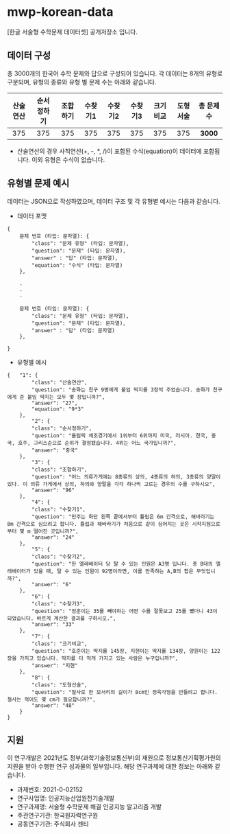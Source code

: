 # mwp-korean-data
[한글 서술형 수학문제 데이터셋] 공개저장소 입니다. 

## 데이터 구성
총 3000개의 한국어 수학 문제와 답으로 구성되어 있습니다. 각 데이터는 8개의 유형로 구분되며, 유형의 종류와 유형 별 문제 수는 아래와 같습니다.

| 산술연산 | 순서정하기 | 조합하기 | 수찾기1 | 수찾기2 | 수찾기3 | 크기비교 | 도형서술 | 총 문제 수 |
| :---: | :---: | :---: | :---: | :---: | :---: | :---: | :---: | :---: |
| 375 | 375 | 375 | 375 | 375 | 375 | 375 | 375 | **3000** |

* 산술연산의 경우 사칙연산(+, -, *, /)이 포함된 수식(equation)이 데이터에 포함됩니다. 이외 유형은 수식이 없습니다.
  

## 유형별 문제 예시

데이터는 JSON으로 작성하였으며, 데이터 구조 및 각 유형별 예시는 다음과 같습니다.

- 데이터 포맷
```
{
    문제 번호 (타입: 문자열): {
        "class": "문제 유형" (타입: 문자열),
        "question": "문제" (타입: 문자열),
        "answer" : "답" (타입: 문자열),
        "equation": "수식" (타입: 문자열)
    },
    
    .
    .
    .

    문제 번호 (타입: 문자열): {
        "class": "문제 유형" (타입: 문자열),
        "question": "문제" (타입: 문자열),
        "answer" : "답" (타입: 문자열)
    },

}
```
- 유형별 예시
```
{   "1": {
		"class": "산술연산",
		"question": "송화는 친구 9명에게 붙임 딱지를 3장씩 주었습니다. 송화가 친구에게 준 붙임 딱지는 모두 몇 장입니까?",
		"answer": "27",
		"equation": "9*3"
	},
    	"2": {
		"class": "순서정하기",
		"question": "올림픽 체조경기에서 1위부터 6위까지 미국, 러시아. 한국, 중국, 호주, 그리스순으로 순위가 결정됐습니다. 4위는 어느 국가입니까?",
		"answer": "중국"
	},
    	"3": {
		"class": "조합하기",
		"question": "어느 의류가게에는 8종류의 상의, 4종류의 하의, 3종류의 양말이 있다. 이 의류 가게에서 상의, 하의와 양말을 각각 하나씩 고르는 경우의 수를 구하시오",
		"answer": "96"
	},
    	"4": {
		"class": "수찾기1",
		"question": "민주는 화단 왼쪽 끝에서부터 튤립은 6m 간격으로, 해바라기는 8m 간격으로 심으려고 합니다. 튤립과 해바라기가 처음으로 같이 심어지는 곳은 시작지점으로부터 몇 m 떨어진 곳입니까?",
		"answer": "24"
	},
    	"5": {
		"class": "수찾기2",
		"question": "한 엘레베이터 당 탈 수 있는 인원은 A3명 입니다. 총 B대의 엘레베이터가 있을 때, 탈 수 있는 인원이 92명이라면, 이를 만족하는 A,B의 합은 무엇입니까?",
		"answer": "6"
	},
    	"6": {
		"class": "수찾기3",
		"question": "정훈이는 35를 빼야하는 어떤 수를 잘못보고 25를 뺐더니 43이 되었습니다. 바르게 계산한 결과를 구하시오.",
		"answer": "33"
	},
    	"7": {
		"class": "크기비교",
		"question": "호준이는 딱지를 145장, 지현이는 딱지를 134장, 양원이는 122장을 가지고 있습니다. 딱지를 더 적게 가지고 있는 사람은 누구입니까?",
		"answer": "지현"
	},
    	"8": {
		"class": "도형산술",
		"question": "철사로 한 모서리의 길이가 8cm인 정육각형을 만들려고 합니다. 철사는 적어도 몇 cm가 필요합니까?",
		"answer": "48"
	}
}
```



## 지원
이 연구개발은 2021년도 정부(과학기술정보통신부)의 재원으로 정보통신기획평가원의 지원을 받아 수행한 연구 성과물의 일부입니다.
해당 연구과제에 대한 정보는 아래와 같습니다.
- 과제번호: 2021-0-02152
- 연구사업명: 인공지능산업원천기술개발
- 연구과제명: 서술형 수학문제 해결 인공지능 알고리즘 개발
- 주관연구기관: 한국원자력연구원
- 공동연구기관: 주식회사 젠티



